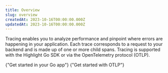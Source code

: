 ```yaml
---
title: Overview
slug: overview
createdAt: 2023-10-16T00:00:00.000Z
updatedAt: 2023-10-16T00:00:00.000Z
---
```


Tracing enables you to analyze performance and pinpoint where errors are happening in your application. Each trace corresponds to a request to your backend and is made up of one or more child spans. Tracing is supported with the Highlight Go SDK or via the OpenTelemetry protocol (OTLP).

<DocsCardGroup>
    <DocsCard title="Go" href="./3_go.md">
        {"Get started in your Go app"}
    </DocsCard>
    <DocsCard title="OTLP"  href="./2_other.md">
        {"Get started with OTLP"}
    </DocsCard>
</DocsCardGroup>
